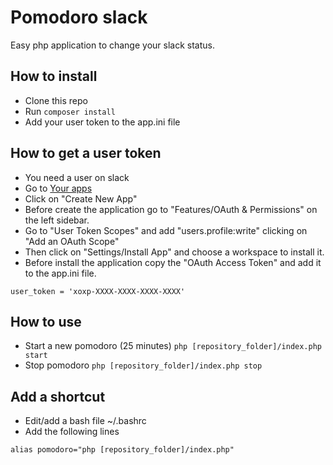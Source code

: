 # Pomodoro slack
Easy php application to change your slack status.

## How to install
* Clone this repo
* Run ```composer install```
* Add your user token to the app.ini file

## How to get a user token
* You need a user on slack
* Go to [Your apps](https://api.slack.com/apps)
* Click on "Create New App"
* Before create the application go to "Features/OAuth & Permissions" on the left sidebar.
* Go to "User Token Scopes" and add "users.profile:write" clicking on "Add an OAuth Scope"
* Then click on "Settings/Install App" and choose a workspace to install it.
* Before install the application copy the "OAuth Access Token" and add it to the app.ini file.
```
user_token = 'xoxp-XXXX-XXXX-XXXX-XXXX'
```

## How to use
* Start a new pomodoro (25 minutes) ```php [repository_folder]/index.php start```
* Stop pomodoro ```php [repository_folder]/index.php stop```

## Add a shortcut
* Edit/add a bash file ~/.bashrc
* Add the following lines
```
alias pomodoro="php [repository_folder]/index.php"
```
